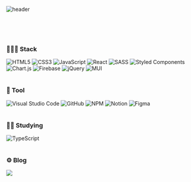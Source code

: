 ![header](https://capsule-render.vercel.app/api?type=transparent&height=300&section=header&text=JaeEun&nbsp;Jung&fontSize=90&fontAlign=50&fontColor=438CB5&fontAlignY=48&desc=FrontEnd%20Developer%20&descAlignY=70&descAlign=50)

<br>
<br>
<br>

### 🧑🏻‍💻 Stack
![HTML5](https://img.shields.io/badge/html5-%23E34F26.svg?style=for-the-badge&logo=html5&logoColor=white)
![CSS3](https://img.shields.io/badge/css3-%231572B6.svg?style=for-the-badge&logo=css3&logoColor=white)
![JavaScript](https://img.shields.io/badge/javascript-%23323330.svg?style=for-the-badge&logo=javascript&logoColor=%23F7DF1E)
![React](https://img.shields.io/badge/react-45DAFB.svg?style=for-the-badge&logo=react&logoColor=white)
![SASS](https://img.shields.io/badge/SASS-CC6699.svg?style=for-the-badge&logo=SASS&logoColor=white)
![Styled Components](https://img.shields.io/badge/styled--components-DB7093?style=for-the-badge&logo=styled-components&logoColor=white)<br/>
![Chart.js](https://img.shields.io/badge/chart.js-F5788D.svg?style=for-the-badge&logo=chart.js&logoColor=white)
![Firebase](https://img.shields.io/badge/Firebase-039BE5?style=for-the-badge&logo=Firebase&logoColor=white)
![jQuery](https://img.shields.io/badge/jquery-%230769AD.svg?style=for-the-badge&logo=jquery&logoColor=white)
![MUI](https://img.shields.io/badge/MUI-%230081CB.svg?style=for-the-badge&logo=mui&logoColor=white)<br/><br/>



### 🔧 Tool
![Visual Studio Code](https://img.shields.io/badge/Visual%20Studio%20Code-0078d7.svg?style=for-the-badge&logo=visual-studio-code&logoColor=white)
![GitHub](https://img.shields.io/badge/github-%23121011.svg?style=for-the-badge&logo=github&logoColor=white)
![NPM](https://img.shields.io/badge/NPM-%23000000.svg?style=for-the-badge&logo=npm&logoColor=white)
![Notion](https://img.shields.io/badge/Notion-%23000000.svg?style=for-the-badge&logo=notion&logoColor=white)
![Figma](https://img.shields.io/badge/figma-%23F24E1E.svg?style=for-the-badge&logo=figma&logoColor=white)<br/><br/>

### ✍🏻 Studying
![TypeScript](https://img.shields.io/badge/typescript-%23007ACC.svg?style=for-the-badge&logo=typescript&logoColor=white)<br/><br/>

### ⚙️ Blog
<a href='https://velog.io/@jan'>
<img src='https://img.shields.io/badge/Velog-11B48A?style=for-the-badge&logo=Vimeo&logoColor=white'/>
<a/>
